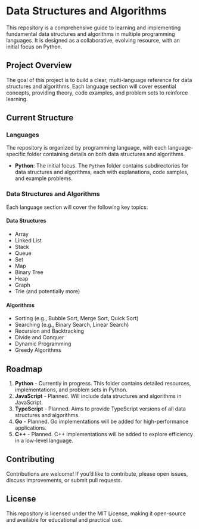 # Data Structures and Algorithms

This repository is a comprehensive guide to learning and implementing fundamental data structures and algorithms in multiple programming languages. It is designed as a collaborative, evolving resource, with an initial focus on Python.

## Project Overview

The goal of this project is to build a clear, multi-language reference for data structures and algorithms. Each language section will cover essential concepts, providing theory, code examples, and problem sets to reinforce learning.

## Current Structure

### Languages

The repository is organized by programming language, with each language-specific folder containing details on both data structures and algorithms.

- **Python**: The initial focus. The `Python` folder contains subdirectories for data structures and algorithms, each with explanations, code samples, and example problems.

### Data Structures and Algorithms

Each language section will cover the following key topics:

#### Data Structures
- Array
- Linked List
- Stack
- Queue
- Set
- Map
- Binary Tree
- Heap
- Graph
- Trie (and potentially more)

#### Algorithms
- Sorting (e.g., Bubble Sort, Merge Sort, Quick Sort)
- Searching (e.g., Binary Search, Linear Search)
- Recursion and Backtracking
- Divide and Conquer
- Dynamic Programming
- Greedy Algorithms

## Roadmap

1. **Python** - Currently in progress. This folder contains detailed resources, implementations, and problem sets in Python.
2. **JavaScript** - Planned. Will include data structures and algorithms in JavaScript.
3. **TypeScript** - Planned. Aims to provide TypeScript versions of all data structures and algorithms.
4. **Go** - Planned. Go implementations will be added for high-performance applications.
5. **C++** - Planned. C++ implementations will be added to explore efficiency in a low-level language.

## Contributing

Contributions are welcome! If you’d like to contribute, please open issues, discuss improvements, or submit pull requests.

## License

This repository is licensed under the MIT License, making it open-source and available for educational and practical use.